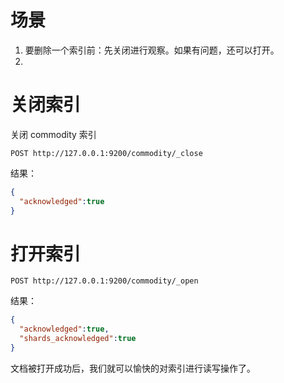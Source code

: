 # 场景

1. 要删除一个索引前：先关闭进行观察。如果有问题，还可以打开。
2. 

# 关闭索引

关闭 commodity 索引

```react
POST http://127.0.0.1:9200/commodity/_close
```

结果：

```json
{
  "acknowledged":true
}
```



# 打开索引

```react
POST http://127.0.0.1:9200/commodity/_open
```

结果：

```json
{
  "acknowledged":true,
  "shards_acknowledged":true
}
```

文档被打开成功后，我们就可以愉快的对索引进行读写操作了。